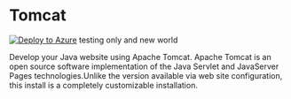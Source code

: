# Tomcat

[![Deploy to Azure](http://azuredeploy.net/deploybutton.png)](https://azuredeploy.net/)   testing only and new world

Develop your Java website using Apache Tomcat. Apache Tomcat is an open source software implementation of the Java Servlet and JavaServer Pages technologies.Unlike the version available via web site configuration, this install is a completely customizable installation.
